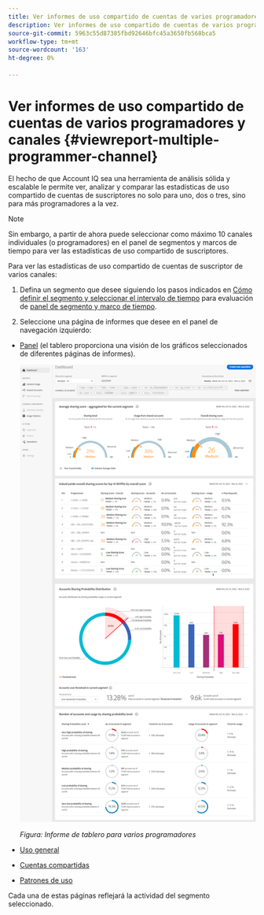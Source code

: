 ```yaml
---
title: Ver informes de uso compartido de cuentas de varios programadores y canales
description: Ver informes de uso compartido de cuentas de varios programadores y canales
source-git-commit: 5963c55d87385fbd92646bfc45a3650fb568bca5
workflow-type: tm+mt
source-wordcount: '163'
ht-degree: 0%

---
```


# Ver informes de uso compartido de cuentas de varios programadores y canales {#viewreport-multiple-programmer-channel}

El hecho de que Account IQ sea una herramienta de análisis sólida y escalable le permite ver, analizar y comparar las estadísticas de uso compartido de cuentas de suscriptores no solo para uno, dos o tres, sino para más programadores a la vez.

>[!NOTE]
>
>Sin embargo, a partir de ahora puede seleccionar como máximo 10 canales individuales (o programadores) en el panel de segmentos y marcos de tiempo para ver las estadísticas de uso compartido de suscriptores.

Para ver las estadísticas de uso compartido de cuentas de suscriptor de varios canales:

1. Defina un segmento que desee siguiendo los pasos indicados en [Cómo definir el segmento y seleccionar el intervalo de tiempo](/help/AccountIQ/howto-select-segment-timeframe.md) para evaluación de [panel de segmento y marco de tiempo](/help/AccountIQ/segments-timeframe.md).

1. Seleccione una página de informes que desee en el panel de navegación izquierdo:

* [Panel](/help/AccountIQ/dashboard.md) (el tablero proporciona una visión de los gráficos seleccionados de diferentes páginas de informes).

   ![](assets/mult-prog-dashboard.png)

   *Figura: Informe de tablero para varios programadores*

* [Uso general](/help/AccountIQ/general-usage-reports.md)

* [Cuentas compartidas](/help/AccountIQ/shared-acc-reports.md)

* [Patrones de uso](/help/AccountIQ/usage-patterns.md)

Cada una de estas páginas reflejará la actividad del segmento seleccionado.

